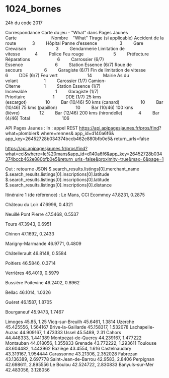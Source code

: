 # 1024_bornes
24h du code 2017

Correspondance Carte du jeu - "What" dans Pages Jaunes
Carte                            Nombre    "What"            Tirage (si applicable)
Accident de la route             3         Hôpital
Panne d’essence                  3         Gare
Crevaison                        3         Gendarmerie
Limitation de vitesse            4         Police
Feu rouge                        5         Préfecture
Réparations                      6         Carrossier        (6/7)
Essence                          6         Station Essence   (6/7)
Roue de secours                  6         Garagiste         (6/7)
Fin de limitation de vitesse     6         DDE               (6/7)
Feu vert                        14         Mairie
As du volant                     1         Carossier         (1/7)
Camion-Citerne                   1         Station Essence   (1/7)
Increvable                       1         Garagiste         (1/7)
Prioritaire                      1         DDE               (1/7)
25 kms (escargot)               10         Bar               (10/46)
50 kms (canard)                 10         Bar               (10/46)
75 kms (papillon)               10         Bar               (10/46)
100 kms (lièvre)                12         Bar               (12/46)
200 kms (hirondelle)             4         Bar               (4/46)
Total                          106           

API Pages Jaunes :
In : appel REST
https://api.apipagesjaunes.fr/pros/find?
what=plombier&
where=rennes&
app_id=d140a6f6&
app_key=26452728b034374bccb462e880bfb0e5&
return_urls=false


https://api.apipagesjaunes.fr/pros/find?what=cci&where=le%20mans&app_id=d140a6f6&app_key=26452728b034374bccb462e880bfb0e5&return_urls=false&proximity=true&max=6&page=1
 

Out : retourne JSON
$.search_results.listings[0].merchant_name
$.search_results.listings[0].inscriptions[0].latitude
$.search_results.listings[0].inscriptions[0].latitude
$.search_results.listings[0].inscriptions[0].distance

Itinéraire 1 (de référence) :
Le Mans, CCI
Ecommoy 47.8231, 0.2875

Château du Loir 47.6996, 0.4321

Neuillé Pont Pierre 47.5468, 0.5537

Tours 47.3943, 0.6951

Chinon 47.1692, 0.2433

Marigny-Marmande 46.9771, 0.4809

Châtellerault 46.8148, 0.5584

Poitiers 46.5846, 0.3714

Verrières 46.4019, 0.5979

Bussière Poitevine 46.2402, 0.8962

Bellac 46.1014, 1.0326

Guéret 46.1587, 1.8705

Bourganeuf 45.9473, 1.7467

Limoges
45.85, 1.25
Vicq-sur-Breuilh
45.6461, 1.3814
Uzerche
45.425556, 1.564167
Brive-la-Gaillarde
45.158317, 1.532078
Lachapelle-Auzac
44.909167, 1.473333
Ussel
45.5489, 2.31
Cahors
44.448333, 1.441389
Montpezat-de-Quercy
44.239167, 1.477222
Montauban
44.018056, 1.355833
Grenade
43.772222, 1.293611
Toulouse
43.604482, 1.443962
Baziège
43.4554, 1.616
Castelnaudary
43.319167, 1.954444
Carassonne
43.21306, 2.352028
Fabrezan
43.136389, 2.697778
Saint-Jean-de-Barrou
42.9583, 2.8406
Perpignan
42.698611, 2.895556
Le Boulou
42.524722, 2.830833
Banyuls-sur-Mer
42.483056, 3.128056
